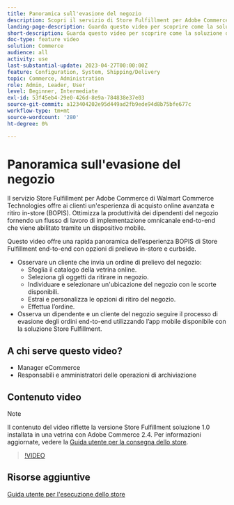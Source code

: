 ```yaml
---
title: Panoramica sull'evasione del negozio
description: Scopri il servizio di Store Fulfillment per Adobe Commerce di Walmart Commerce Technologies, una soluzione di implementazione omnicanale avanzata che offre un'esperienza completa di acquisto online e ritiro in-store (BOPIS).
landing-page-description: Guarda questo video per scoprire come la soluzione di Store Fulfillment offre ai clienti la praticità del ritiro in negozio e sul bordo del negozio e ai dipendenti del negozio flussi di lavoro più efficienti e pronti per i dispositivi mobili per il prelievo, lo stage e la consegna degli ordini di prelievo del negozio ai clienti.
short-description: Guarda questo video per scoprire come la soluzione di Store Fulfillment offre ai clienti la praticità del ritiro in negozio e sul bordo del negozio e ai dipendenti del negozio flussi di lavoro più efficienti e pronti per i dispositivi mobili per il prelievo, lo stage e la consegna degli ordini di prelievo del negozio ai clienti.
doc-type: feature video
solution: Commerce
audience: all
activity: use
last-substantial-update: 2023-04-27T00:00:00Z
feature: Configuration, System, Shipping/Delivery
topic: Commerce, Administration
role: Admin, Leader, User
level: Beginner, Intermediate
exl-id: 53f45eb4-29e0-426d-8e9a-784838e37e03
source-git-commit: a123404202e95d449ad2fb9ede94d8b75bfe677c
workflow-type: tm+mt
source-wordcount: '280'
ht-degree: 0%

---
```


# Panoramica sull&#39;evasione del negozio

Il servizio Store Fulfillment per Adobe Commerce di Walmart Commerce Technologies offre ai clienti un&#39;esperienza di acquisto online avanzata e ritiro in-store (BOPIS). Ottimizza la produttività dei dipendenti del negozio fornendo un flusso di lavoro di implementazione omnicanale end-to-end che viene abilitato tramite un dispositivo mobile.

Questo video offre una rapida panoramica dell’esperienza BOPIS di Store Fulfillment end-to-end con opzioni di prelievo in-store e curbside.

- Osservare un cliente che invia un ordine di prelievo del negozio:
   - Sfoglia il catalogo della vetrina online.
   - Seleziona gli oggetti da ritirare in negozio.
   - Individuare e selezionare un&#39;ubicazione del negozio con le scorte disponibili.
   - Estrai e personalizza le opzioni di ritiro del negozio.
   - Effettua l’ordine.
- Osserva un dipendente e un cliente del negozio seguire il processo di evasione degli ordini end-to-end utilizzando l’app mobile disponibile con la soluzione Store Fulfillment.

## A chi serve questo video?

- Manager eCommerce
- Responsabili e amministratori delle operazioni di archiviazione

## Contenuto video

>[!NOTE]
>
>Il contenuto del video riflette la versione Store Fulfillment soluzione 1.0 installata in una vetrina con Adobe Commerce 2.4. Per informazioni aggiornate, vedere la [Guida utente per la consegna dello store](https://experienceleague.adobe.com/docs/commerce-merchant-services/store-fulfillment/introduction.html).

>[!VIDEO](https://video.tv.adobe.com/v/343653?quality=12&learn=on)

## Risorse aggiuntive

[Guida utente per l&#39;esecuzione dello store](https://experienceleague.adobe.com/docs/commerce-merchant-services/store-fulfillment/introduction.html)
